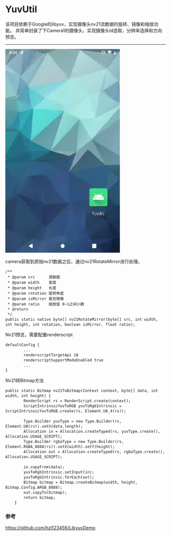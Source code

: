 # YuvUtil

该项目依赖于Google的libyuv，实现摄像头nv21流数据的旋转、镜像和缩放功能。
并简单封装了下Camera1的摄像头，实现摄像头Id选取，分辨率选择和方向预览。

---
  
![avatar](demonstration.gif)

camera获取到原始nv21数据之后，通过nv21RotateMirror进行处理。


```
/**
 * @param src      源数据
 * @param width    宽度
 * @param height   长度
 * @param rotation 旋转角度
 * @param isMirror 是否镜像
 * @param ratio    缩放值 0~1之间小数
 * @return
 */
public static native byte[] nv21RotateMirror(byte[] src, int width, int height, int rotation, boolean isMirror, float ratio);

```


Nv21预览，需要配置renderscript

```
defaultConfig {
        ...
        renderscriptTargetApi 18
        renderscriptSupportModeEnabled true
        ...
}
```

Nv21转Bitmap方法

```
public static Bitmap nv21ToBitmap(Context context, byte[] data, int width, int height) {
        RenderScript rs = RenderScript.create(context);
        ScriptIntrinsicYuvToRGB yuvToRgbIntrinsic = ScriptIntrinsicYuvToRGB.create(rs, Element.U8_4(rs));

        Type.Builder yuvType = new Type.Builder(rs, Element.U8(rs)).setX(data.length);
        Allocation in = Allocation.createTyped(rs, yuvType.create(), Allocation.USAGE_SCRIPT);
        Type.Builder rgbaType = new Type.Builder(rs, Element.RGBA_8888(rs)).setX(width).setY(height);
        Allocation out = Allocation.createTyped(rs, rgbaType.create(), Allocation.USAGE_SCRIPT);

        in.copyFrom(data);
        yuvToRgbIntrinsic.setInput(in);
        yuvToRgbIntrinsic.forEach(out);
        Bitmap bitmap = Bitmap.createBitmap(width, height, Bitmap.Config.ARGB_8888);
        out.copyTo(bitmap);
        return bitmap;
    }
```

### 参考
https://github.com/hzl123456/LibyuvDemo

